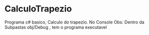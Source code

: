 # CalculoTrapezio
Programa c# basico, Calculo do trapezio. No Console 
Obs: Dentro da Subpastas obj/Debug , tem o programa executavel
